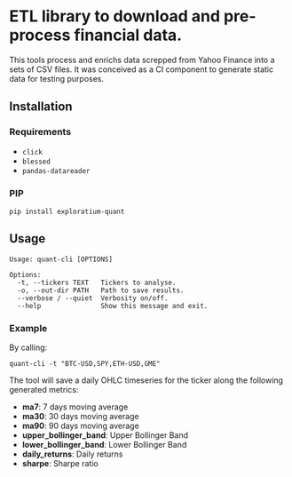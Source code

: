 # ETL library to download and pre-process financial data.

This tools process and enrichs data screpped from Yahoo Finance into a sets of CSV files. It was conceived as a CI component to generate static data for testing purposes.

## Installation

### Requirements

- `click`
- `blessed` 
- `pandas-datareader`

### PIP
```console
pip install exploratium-quant
```

## Usage

```console
Usage: quant-cli [OPTIONS]

Options:
  -t, --tickers TEXT   Tickers to analyse.
  -o, --out-dir PATH   Path to save results.
  --verbose / --quiet  Verbosity on/off.
  --help               Show this message and exit.
```

### Example

By calling:
```console
quant-cli -t "BTC-USD,SPY,ETH-USD,GME"
```

The tool will save a daily OHLC timeseries for the ticker along the following generated metrics:

- **ma7**: 7 days moving average
- **ma30**: 30 days moving average
- **ma90**: 90 days moving average
- **upper_bollinger_band**: Upper Bollinger Band
- **lower_bollinger_band**: Lower Bollinger Band
- **daily_returns**: Daily returns
- **sharpe**: Sharpe ratio


